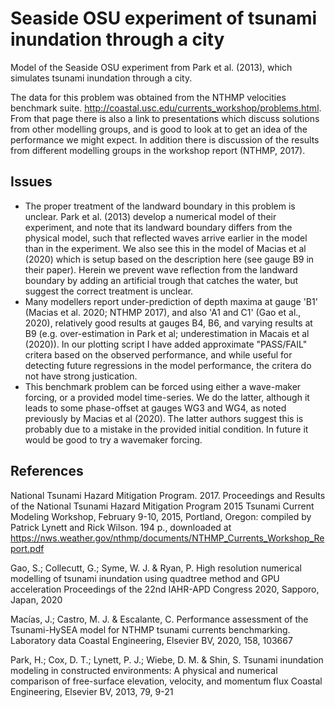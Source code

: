 # Seaside OSU experiment of tsunami inundation through a city

Model of the Seaside OSU experiment from Park et al. (2013), which simulates tsunami inundation through a city.

The data for this problem was obtained from the NTHMP velocities benchmark suite. http://coastal.usc.edu/currents_workshop/problems.html. From that page there is also a link to presentations which discuss solutions from other modelling groups, and is good to look at to get an idea of the performance we might expect. In addition there is discussion of the results from different modelling groups in the workshop report (NTHMP, 2017).

## Issues

- The proper treatment of the landward boundary in this problem is unclear. Park et al. (2013) develop a numerical model of their experiment, and note that its landward boundary differs from the physical model, such that reflected waves arrive earlier in the model than in the experiment. We also see this in the model of Macias et al (2020) which is setup based on the description here (see gauge B9 in their paper). Herein we prevent wave reflection from the landward boundary by adding an artificial trough that catches the water, but suggest the correct treatment is unclear.
- Many modellers report under-prediction of depth maxima at gauge 'B1' (Macias et al. 2020; NTHMP 2017), and also 'A1 and C1' (Gao et al., 2020), relatively good results at gauges B4, B6, and varying results at B9 (e.g. over-estimation in Park et al; underestimation in Macais et al (2020)). In our plotting script I have added approximate "PASS/FAIL" critera based on the observed performance, and while useful for detecting future regressions in the model performance, the critera do not have strong justication.
- This benchmark problem can be forced using either a wave-maker forcing, or a provided model time-series. We do the latter, although it leads to some phase-offset at gauges WG3 and WG4, as noted previously by Macias et al (2020). The latter authors suggest this is probably due to a mistake in the provided initial condition. In future it would be good to try a wavemaker forcing.


## References

National Tsunami Hazard Mitigation Program. 2017. Proceedings and Results of the National Tsunami Hazard Mitigation Program 2015 Tsunami Current Modeling Workshop, February 9-10, 2015, Portland, Oregon: compiled by Patrick Lynett and Rick Wilson. 194 p., downloaded at https://nws.weather.gov/nthmp/documents/NTHMP_Currents_Workshop_Report.pdf

Gao, S.; Collecutt, G.; Syme, W. J. & Ryan, P. High resolution numerical modelling of tsunami inundation using quadtree method and GPU acceleration Proceedings of the 22nd IAHR-APD Congress 2020, Sapporo, Japan, 2020

Macías, J.; Castro, M. J. & Escalante, C. Performance assessment of the Tsunami-HySEA model for NTHMP tsunami currents benchmarking. Laboratory data Coastal Engineering, Elsevier BV, 2020, 158, 103667

Park, H.; Cox, D. T.; Lynett, P. J.; Wiebe, D. M. & Shin, S. Tsunami inundation modeling in constructed environments: A physical and numerical comparison of free-surface elevation, velocity, and momentum flux Coastal Engineering, Elsevier BV, 2013, 79, 9-21

